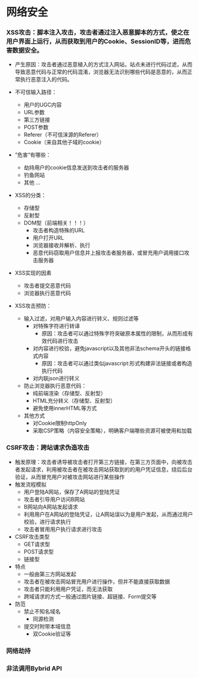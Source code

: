 # 网络安全

### XSS攻击：脚本注入攻击，攻击者通过注入恶意脚本的方式，使之在用户界面上运行，从而获取到用户的Cookie、SessionID等，进而危害数据安全。
- 产生原因：攻击者通过恶意植入的方式注入网站，站点未进行代码过滤，从而导致恶意代码与正常的代码混淆，浏览器无法识别哪些代码是恶意的，从而正常执行恶意注入的代码。

- 不可信输入路径：
    - 用户的UGC内容
    - URL参数
    - 第三方链接
    - POST参数
    - Referer（不可信涞源的Referer）
    - Cookie（来自其他子域的cookie）

- ”危害“有哪些：
    - 劫持用户的cookie信息发送到攻击者的服务器
    - 钓鱼网站
    - 其他 ...

- XSS的分类：
    - 存储型
    - 反射型
    - DOM型（前端相关！！！）
        - 攻击者构造特殊的URL
        - 用户打开URL
        - 浏览器接收并解析、执行
        - 恶意代码窃取用户信息并上报攻击者服务器，或冒充用户调用接口攻击服务器

- XSS实现的因素
    - 攻击者提交恶意代码
    - 浏览器执行恶意代码

- XSS攻击预防：
    - 输入过滤，对用户输入内容进行转义、规则过滤等
        - 对特殊字符进行转译
            - 原因：攻击者可以通过特殊字符突破原本属性的限制，从而形成有效代码进行攻击
        - 对内容进行校验，避免javascript以及其他非法schema开头的链接格式内容
            - 原因：攻击者可以通过类似javascript:形式构建非法链接或者构造执行代码
        - 对内联json进行转义
    - 防止浏览器执行恶意代码：
        - 纯前端渲染（存储型、反射型）
        - HTML充分转义（存储型、反射型）
        - 避免使用innerHTML等方式
    - 其他方式
        - 对Cookie限制httpOnly
        - 采取CSP策略（内容安全策略），明确客户端哪些资源可被使用和加载

### CSRF攻击：跨站请求伪造攻击
- 触发原理：攻击者诱导被攻击者打开第三方链接，在第三方页面中，向被攻击者发起请求，利用被攻击者在被攻击网站获取到的的用户凭证信息，绕后后台验证，从而冒充用户对被攻击网站进行某些操作
- 触发流程模拟
    - 用户登陆A网站，保存了A网站的登陆凭证
    - 攻击者引导用户访问B网站
    - B网站向A网站发起请求
    - 利用用户在A网站的登陆凭证，让A网站误以为是用户发起，从而通过用户校验，进行请求执行
    - 攻击者冒用用户执行请求进行攻击
- CSRF攻击类型
    - GET请求型
    - POST请求型
    - 链接型
- 特点
    - 一般由第三方网站发起
    - 攻击者在被攻击网站冒充用户进行操作，但并不能直接获取数据
    - 攻击者只能利用用户凭证，而无法获取
    - 跨域请求的方式一般通过图片链接、超链接、Form提交等
- 防范
    - 禁止不知名域名
        - 同源检测
    - 提交时附带本域信息
        - 双Cookie验证等

### 网络劫持


### 非法调用Bybrid API